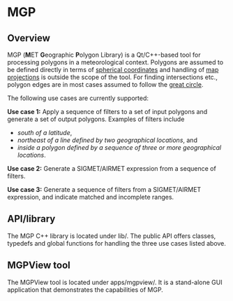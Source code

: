 # MGP

## Overview

MGP (<b>M</b>ET <b>G</b>eographic <b>P</b>olygon Library) is a Qt/C++-based tool for processing polygons in a meteorological context.
</b> Polygons are assumed to be defined directly in terms of <a href="https://en.wikipedia.org/wiki/Spherical_coordinate_system">spherical coordinates</a>
and handling of <a href="https://en.wikipedia.org/wiki/Map_projection">map projections</a> is outside the scope of the tool. For finding intersections etc.,
polygon edges are in most cases assumed to follow the <a href="https://en.wikipedia.org/wiki/Great_circle">great circle</a>.

The following use cases are currently supported:

<b>Use case 1:</b> Apply a sequence of filters to a set of input polygons and generate a set of output polygons.
Examples of filters include
* <i>south of a latitude</i>,
* <i>northeast of a line defined by two geographical locations</i>, and
* <i>inside a polygon defined by a sequence of three or more geographical locations</i>.

<b>Use case 2:</b> Generate a SIGMET/AIRMET expression from a sequence of filters.

<b>Use case 3:</b> Generate a sequence of filters from a SIGMET/AIRMET expression, and indicate matched and incomplete ranges.


## API/library

The MGP C++ library is located under lib/. The public API offers classes, typedefs and global functions for handling the three use cases listed above.


## MGPView tool

The MGPView tool is located under apps/mgpview/. It is a stand-alone GUI application that demonstrates the capabilities of MGP.
